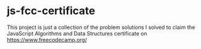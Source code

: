 # js-fcc-certificate

This project is just a collection of the problem
solutions I solved to claim the JavaScript 
Algorithms and Data Structures certificate
on https://www.freecodecamp.org/
